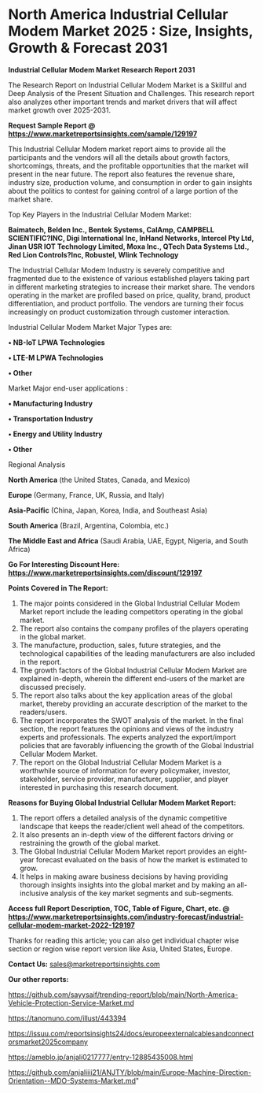 # North America Industrial Cellular Modem Market 2025 : Size, Insights, Growth & Forecast 2031

<strong>Industrial Cellular Modem Market Research Report 2031</strong>

The Research Report on Industrial Cellular Modem Market is a Skillful and Deep Analysis of the Present Situation and Challenges. This research report also analyzes other important trends and market drivers that will affect market growth over 2025-2031.

<strong>Request Sample Report @ <a href=https://www.marketreportsinsights.com/sample/129197>https://www.marketreportsinsights.com/sample/129197</a></strong>

This Industrial Cellular Modem market report aims to provide all the participants and the vendors will all the details about growth factors, shortcomings, threats, and the profitable opportunities that the market will present in the near future. The report also features the revenue share, industry size, production volume, and consumption in order to gain insights about the politics to contest for gaining control of a large portion of the market share.

Top Key Players in the Industrial Cellular Modem Market:

<strong>Baimatech, Belden Inc., Bentek Systems, CalAmp, CAMPBELL SCIENTIFIC?INC, Digi International Inc, InHand Networks, Intercel Pty Ltd, Jinan USR IOT Technology Limited, Moxa Inc., QTech Data Systems Ltd., Red Lion Controls?Inc, Robustel, Wlink Technology</strong>

The Industrial Cellular Modem Industry is severely competitive and fragmented due to the existence of various established players taking part in different marketing strategies to increase their market share. The vendors operating in the market are profiled based on price, quality, brand, product differentiation, and product portfolio. The vendors are turning their focus increasingly on product customization through customer interaction.

Industrial Cellular Modem Market Major Types are:

<strong>• NB-IoT LPWA Technologies

• LTE-M LPWA Technologies

• Other</strong>

Market Major end-user applications :

<strong>• Manufacturing Industry

• Transportation Industry

• Energy and Utility Industry

• Other</strong>

Regional Analysis

</u><strong><b>North America</b></strong> (the United States, Canada, and Mexico)

<strong><b>Europe </b></strong>(Germany, France, UK, Russia, and Italy)

<strong><b>Asia-Pacific</b></strong> (China, Japan, Korea, India, and Southeast Asia)

<strong><b>South America</b></strong> (Brazil, Argentina, Colombia, etc.)

<strong><b>The Middle East and Africa</b></strong> (Saudi Arabia, UAE, Egypt, Nigeria, and South Africa)

<strong>Go For Interesting Discount Here: <a href=https://www.marketreportsinsights.com/discount/129197>https://www.marketreportsinsights.com/discount/129197</a></strong>

<strong>Points Covered in The Report:</strong>
<ol>
  <li>The major points considered in the Global Industrial Cellular Modem Market report include the leading competitors operating in the global market.</li>
  <li>The report also contains the company profiles of the players operating in the global market.</li>
  <li>The manufacture, production, sales, future strategies, and the technological capabilities of the leading manufacturers are also included in the report.</li>
  <li>The growth factors of the Global Industrial Cellular Modem Market are explained in-depth, wherein the different end-users of the market are discussed precisely.</li>
  <li>The report also talks about the key application areas of the global market, thereby providing an accurate description of the market to the readers/users.</li>
  <li>The report incorporates the SWOT analysis of the market. In the final section, the report features the opinions and views of the industry experts and professionals. The experts analyzed the export/import policies that are favorably influencing the growth of the Global Industrial Cellular Modem Market.</li>
  <li>The report on the Global Industrial Cellular Modem Market is a worthwhile source of information for every policymaker, investor, stakeholder, service provider, manufacturer, supplier, and player interested in purchasing this research document.</li>
</ol>
<strong>Reasons for Buying Global Industrial Cellular Modem Market Report:</strong>

<ol>
  <li>The report offers a detailed analysis of the dynamic competitive landscape that keeps the reader/client well ahead of the competitors.</li>
  <li>It also presents an in-depth view of the different factors driving or restraining the growth of the global market.</li>
  <li>The Global Industrial Cellular Modem Market report provides an eight-year forecast evaluated on the basis of how the market is estimated to grow.</li>
  <li>It helps in making aware business decisions by having providing thorough insights insights into the global market and by making an all-inclusive analysis of the key market segments and sub-segments.</li>
</ol>
<strong>Access full Report Description, TOC, Table of Figure, Chart, etc. @ <a href=https://www.marketreportsinsights.com/industry-forecast/industrial-cellular-modem-market-2022-129197>https://www.marketreportsinsights.com/industry-forecast/industrial-cellular-modem-market-2022-129197</a></strong>


Thanks for reading this article; you can also get individual chapter wise section or region wise report version like Asia, United States, Europe.

<strong>Contact Us:</strong>
sales@marketreportsinsights.com

<strong>Our other reports:</strong>

<a href=https://github.com/sayysaif/trending-report/blob/main/North-America-Vehicle-Protection-Service-Market.md>https://github.com/sayysaif/trending-report/blob/main/North-America-Vehicle-Protection-Service-Market.md</a>

<a href=https://tanomuno.com/illust/443394>https://tanomuno.com/illust/443394</a>

<a href=https://issuu.com/reportsinsights24/docs/europeexternalcablesandconnectorsmarket2025company>https://issuu.com/reportsinsights24/docs/europeexternalcablesandconnectorsmarket2025company</a>

<a href=https://ameblo.jp/anjali0217777/entry-12885435008.html>https://ameblo.jp/anjali0217777/entry-12885435008.html</a>

<a href=https://github.com/anjaliiii21/ANJTY/blob/main/Europe-Machine-Direction-Orientation--MDO-Systems-Market.md>https://github.com/anjaliiii21/ANJTY/blob/main/Europe-Machine-Direction-Orientation--MDO-Systems-Market.md</a>"
